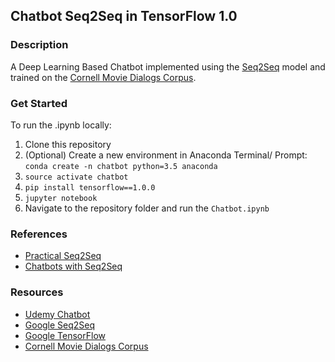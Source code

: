 ## Chatbot Seq2Seq in TensorFlow 1.0
### Description
A Deep Learning Based Chatbot implemented using the [Seq2Seq](https://github.com/google/seq2seq) model and trained on the [Cornell Movie Dialogs Corpus](https://www.cs.cornell.edu/~cristian/Cornell_Movie-Dialogs_Corpus.html).

### Get Started
To run the .ipynb locally:
1. Clone this repository
2. (Optional) Create a new environment in Anaconda Terminal/ Prompt: ```conda create -n chatbot python=3.5 anaconda```
3. ```source activate chatbot```
4. ```pip install tensorflow==1.0.0```
5. ```jupyter notebook```
6. Navigate to the repository folder and run the ```Chatbot.ipynb```

### References
* [Practical Seq2Seq](http://suriyadeepan.github.io/2016-12-31-practical-seq2seq/)
* [Chatbots with Seq2Seq](http://suriyadeepan.github.io/2016-06-28-easy-seq2seq/)

### Resources
* [Udemy Chatbot](https://udemy.com/chatbot/)
* [Google Seq2Seq](https://github.com/google/seq2seq)
* [Google TensorFlow](https://www.tensorflow.org/)
* [Cornell Movie Dialogs Corpus](https://www.cs.cornell.edu/~cristian/Cornell_Movie-Dialogs_Corpus.html)
